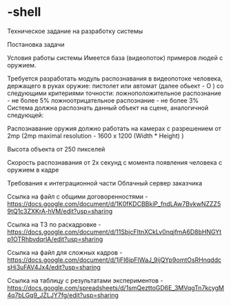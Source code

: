 # -shell

Техническое задание
на разработку системы

Постановка задачи

Условия работы системы
Имеется база (видеопоток) примеров людей с оружием.

Требуется разработать модуль распознавания в видеопотоке человека, держащего в руках оружие: пистолет или автомат (далее обьект - O ) со следующими критериями точности: ложноположительное распознание - не более 5% ложноотрицательное распознание - не более 3% Система должна распознать данный объект на сцене, аналогичной следующей:

Распознавание оружия должно работать на камерах с разрешением от 2mp
(2mp maximal resolution - 1600 x 1200 (Width \* Height) )

Высота объекта от 250 пикселей

Скорость распознавания от 2х секунд с момента появления человека с оружием в кадре

Требования к интеграционной части
Облачный сервер заказчика

Ссылка на файл с общими договоренностями - https://docs.google.com/document/d/1K0fKDCBBkiP_fndLAw7BvkwNZZZ59tQ1c3ZXKrA-hVM/edit?usp=sharing

Ссылка на ТЗ по раскадровке - https://docs.google.com/document/d/11SbjcFItnXCkLv0nqjfmA6D8bHNGYtp1OTRhbvdqrlA/edit?usp=sharing

Ссылка на файл для сложных кадров - https://docs.google.com/document/d/1jFI6jpFIWaJ_9ijQYp9omtOsRHnqddcsHi3uFAV4Jx4/edit?usp=sharing

Ссылка на таблицу с результатами экспериментов - https://docs.google.com/spreadsheets/d/1smQezttoGD6E_3MVqgTn7kcygM4q7bLGq9_JZLJY7fg/edit?usp=sharing
